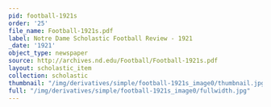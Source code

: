 ```yaml
---
pid: football-1921s
order: '25'
file_name: Football-1921s.pdf
label: Notre Dame Scholastic Football Review - 1921
_date: '1921'
object_type: newspaper
source: http://archives.nd.edu/Football/Football-1921s.pdf
layout: scholastic_item
collection: scholastic
thumbnail: "/img/derivatives/simple/football-1921s_image0/thumbnail.jpg"
full: "/img/derivatives/simple/football-1921s_image0/fullwidth.jpg"
---
```

